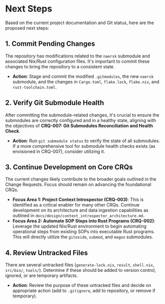 # Next Steps

Based on the current project documentation and Git status, here are the proposed next steps:

## 1. Commit Pending Changes

The repository has modifications related to the `naersk` submodule and associated Nix/Rust configuration files. It's important to commit these changes to bring the repository to a consistent state.

*   **Action**: Stage and commit the modified `.gitmodules`, the new `naersk` submodule, and the changes in `Cargo.toml`, `flake.lock`, `flake.nix`, and `rust-toolchain.toml`.

## 2. Verify Git Submodule Health

After committing the submodule-related changes, it's crucial to ensure the submodules are correctly configured and in a healthy state, aligning with the objectives of **CRQ-007: Git Submodules Reconciliation and Health Check**.

*   **Action**: Run `git submodule status` to verify the state of all submodules. If a more comprehensive tool for submodule health checks exists (as envisioned in CRQ-007), consider utilizing it.

## 3. Continue Development on Core CRQs

The current changes likely contribute to the broader goals outlined in the Change Requests. Focus should remain on advancing the foundational CRQs.

*   **Focus Area 1: Project Context Introspector (CRQ-003)**: This is identified as a critical enabler for many other CRQs. Continue development on its architecture and data ingestion capabilities as outlined in `docs/design/context_introspector_architecture.md`.
*   **Focus Area 2: Automate SOP Steps into Rust Programs (CRQ-002)**: Leverage the updated Nix/Rust environment to begin automating operational steps from existing SOPs into executable Rust programs. This will directly utilize the `gitoxide`, `submod`, and `magoo` submodules.

## 4. Review Untracked Files

There are several untracked files (`generate-lock.nix`, `result`, `shell.nix`, `src/bin/`, `tools/`). Determine if these should be added to version control, ignored, or are temporary artifacts.

*   **Action**: Review the purpose of these untracked files and decide on appropriate action (add to `.gitignore`, add to repository, or remove if temporary).